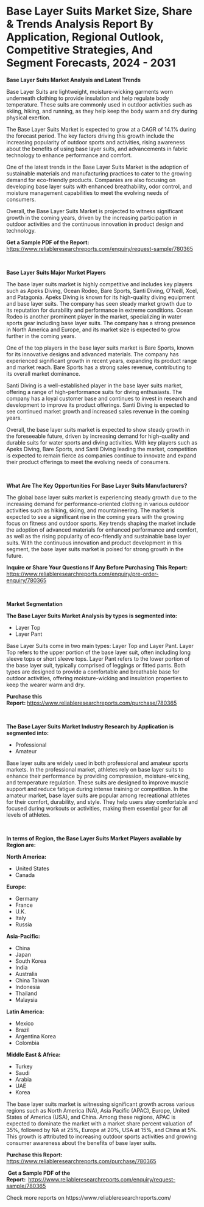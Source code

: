 <p><h1>Base Layer Suits Market Size, Share & Trends Analysis Report By Application, Regional Outlook, Competitive Strategies, And Segment Forecasts, 2024 - 2031</h1></p><p><strong>Base Layer Suits Market Analysis and Latest Trends</strong></p>
<p><p>Base Layer Suits are lightweight, moisture-wicking garments worn underneath clothing to provide insulation and help regulate body temperature. These suits are commonly used in outdoor activities such as skiing, hiking, and running, as they help keep the body warm and dry during physical exertion.</p><p>The Base Layer Suits Market is expected to grow at a CAGR of 14.1% during the forecast period. The key factors driving this growth include the increasing popularity of outdoor sports and activities, rising awareness about the benefits of using base layer suits, and advancements in fabric technology to enhance performance and comfort. </p><p>One of the latest trends in the Base Layer Suits Market is the adoption of sustainable materials and manufacturing practices to cater to the growing demand for eco-friendly products. Companies are also focusing on developing base layer suits with enhanced breathability, odor control, and moisture management capabilities to meet the evolving needs of consumers.</p><p>Overall, the Base Layer Suits Market is projected to witness significant growth in the coming years, driven by the increasing participation in outdoor activities and the continuous innovation in product design and technology.</p></p>
<p><strong>Get a Sample PDF of the Report:&nbsp;</strong> <a href="https://www.reliableresearchreports.com/enquiry/request-sample/780365">https://www.reliableresearchreports.com/enquiry/request-sample/780365</a></p>
<p>&nbsp;</p>
<p><strong>Base Layer Suits Major Market Players</strong></p>
<p><p>The base layer suits market is highly competitive and includes key players such as Apeks Diving, Ocean Rodeo, Bare Sports, Santi Diving, O'Neill, Xcel, and Patagonia. Apeks Diving is known for its high-quality diving equipment and base layer suits. The company has seen steady market growth due to its reputation for durability and performance in extreme conditions. Ocean Rodeo is another prominent player in the market, specializing in water sports gear including base layer suits. The company has a strong presence in North America and Europe, and its market size is expected to grow further in the coming years.</p><p>One of the top players in the base layer suits market is Bare Sports, known for its innovative designs and advanced materials. The company has experienced significant growth in recent years, expanding its product range and market reach. Bare Sports has a strong sales revenue, contributing to its overall market dominance.</p><p>Santi Diving is a well-established player in the base layer suits market, offering a range of high-performance suits for diving enthusiasts. The company has a loyal customer base and continues to invest in research and development to improve its product offerings. Santi Diving is expected to see continued market growth and increased sales revenue in the coming years.</p><p>Overall, the base layer suits market is expected to show steady growth in the foreseeable future, driven by increasing demand for high-quality and durable suits for water sports and diving activities. With key players such as Apeks Diving, Bare Sports, and Santi Diving leading the market, competition is expected to remain fierce as companies continue to innovate and expand their product offerings to meet the evolving needs of consumers.</p></p>
<p>&nbsp;</p>
<p><strong>What Are The Key Opportunities For Base Layer Suits Manufacturers?</strong></p>
<p><p>The global base layer suits market is experiencing steady growth due to the increasing demand for performance-oriented clothing in various outdoor activities such as hiking, skiing, and mountaineering. The market is expected to see a significant rise in the coming years with the growing focus on fitness and outdoor sports. Key trends shaping the market include the adoption of advanced materials for enhanced performance and comfort, as well as the rising popularity of eco-friendly and sustainable base layer suits. With the continuous innovation and product development in this segment, the base layer suits market is poised for strong growth in the future.</p></p>
<p><strong>Inquire or Share Your Questions If Any Before Purchasing This Report:</strong> <a href="https://www.reliableresearchreports.com/enquiry/pre-order-enquiry/780365">https://www.reliableresearchreports.com/enquiry/pre-order-enquiry/780365</a></p>
<p>&nbsp;</p>
<p><strong>Market Segmentation</strong></p>
<p><strong>The Base Layer Suits Market Analysis by types is segmented into:</strong></p>
<p><ul><li>Layer Top</li><li>Layer Pant</li></ul></p>
<p><p>Base Layer Suits come in two main types: Layer Top and Layer Pant. Layer Top refers to the upper portion of the base layer suit, often including long sleeve tops or short sleeve tops. Layer Pant refers to the lower portion of the base layer suit, typically comprised of leggings or fitted pants. Both types are designed to provide a comfortable and breathable base for outdoor activities, offering moisture-wicking and insulation properties to keep the wearer warm and dry.</p></p>
<p><strong>Purchase this Report:&nbsp;</strong><a href="https://www.reliableresearchreports.com/purchase/780365">https://www.reliableresearchreports.com/purchase/780365</a></p>
<p>&nbsp;</p>
<p><strong>The Base Layer Suits Market Industry Research by Application is segmented into:</strong></p>
<p><ul><li>Professional</li><li>Amateur</li></ul></p>
<p><p>Base layer suits are widely used in both professional and amateur sports markets. In the professional market, athletes rely on base layer suits to enhance their performance by providing compression, moisture-wicking, and temperature regulation. These suits are designed to improve muscle support and reduce fatigue during intense training or competition. In the amateur market, base layer suits are popular among recreational athletes for their comfort, durability, and style. They help users stay comfortable and focused during workouts or activities, making them essential gear for all levels of athletes.</p></p>
<p>&nbsp;</p>
<p><strong>In terms of Region, the Base Layer Suits Market Players available by Region are:</strong></p>
<p>
    <p> <strong> North America: </strong>
        <ul>
            <li>United States</li>
            <li>Canada</li>
        </ul>
        </p> 
    <p> <strong> Europe: </strong>
        <ul>
            <li>Germany</li>
            <li>France</li>
            <li>U.K.</li>
            <li>Italy</li>
            <li>Russia</li>
        </ul>
        </p> 
    <p> <strong> Asia-Pacific: </strong>
        <ul>
            <li>China</li>
            <li>Japan</li>
            <li>South Korea</li>
            <li>India</li>
            <li>Australia</li>
            <li>China Taiwan</li>
            <li>Indonesia</li>
            <li>Thailand</li>
            <li>Malaysia</li>
        </ul>
        </p> 
    <p> <strong> Latin America: </strong>
        <ul>
            <li>Mexico</li>
            <li>Brazil</li>
            <li>Argentina Korea</li>
            <li>Colombia</li>
        </ul>
        </p> 
    <p> <strong> Middle East & Africa: </strong>
        <ul>
            <li>Turkey</li>
            <li>Saudi</li>
            <li>Arabia</li>
            <li>UAE</li>
            <li>Korea</li>
        </ul>
    </p>
    </p>
<p><p>The base layer suits market is witnessing significant growth across various regions such as North America (NA), Asia Pacific (APAC), Europe, United States of America (USA), and China. Among these regions, APAC is expected to dominate the market with a market share percent valuation of 35%, followed by NA at 25%, Europe at 20%, USA at 15%, and China at 5%. This growth is attributed to increasing outdoor sports activities and growing consumer awareness about the benefits of base layer suits.</p></p>
<p><strong>Purchase this Report: </strong><a href="https://www.reliableresearchreports.com/purchase/780365">https://www.reliableresearchreports.com/purchase/780365</a></p>
<p>&nbsp;<strong>Get a Sample PDF of the Report:&nbsp;&nbsp;</strong><a href="https://www.reliableresearchreports.com/enquiry/request-sample/780365">https://www.reliableresearchreports.com/enquiry/request-sample/780365</a></p>
<p><strong></strong></p>
<p>Check more reports on https://www.reliableresearchreports.com/</p>